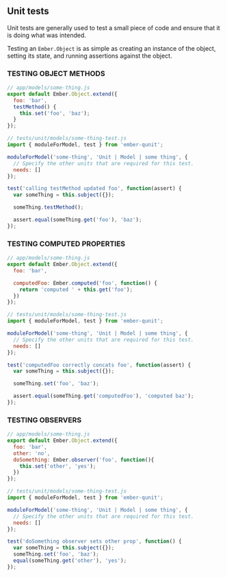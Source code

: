 ## Unit tests

Unit tests are generally used to test a small piece of code and ensure that it is doing what was intended.

Testing an `Ember.Object` is as simple as creating an instance of the object, setting its state, and running assertions against the object.


### TESTING OBJECT METHODS

```javascript
// app/models/some-thing.js
export default Ember.Object.extend({
  foo: 'bar',
  testMethod() {
    this.set('foo', 'baz');
  }
});
```

```javascript
// tests/unit/models/some-thing-test.js
import { moduleForModel, test } from 'ember-qunit';

moduleForModel('some-thing', 'Unit | Model | some thing', {
  // Specify the other units that are required for this test.
  needs: []
});

test('calling testMethod updated foo', function(assert) {
  var someThing = this.subject({});

  someThing.testMethod();

  assert.equal(someThing.get('foo'), 'baz');
});
```


### TESTING COMPUTED PROPERTIES

```javascript
// app/models/some-thing.js
export default Ember.Object.extend({
  foo: 'bar',

  computedFoo: Ember.computed('foo', function() {
    return 'computed ' + this.get('foo');
  })
});
```

```javascript
// tests/unit/models/some-thing-test.js
import { moduleForModel, test } from 'ember-qunit';

moduleForModel('some-thing', 'Unit | Model | some thing', {
  // Specify the other units that are required for this test.
  needs: []
});

test('computedFoo correctly concats foo', function(assert) {
  var someThing = this.subject({});

  someThing.set('foo', 'baz');

  assert.equal(someThing.get('computedFoo'), 'computed baz');
});
```


### TESTING OBSERVERS

```javascript
// app/models/some-thing.js
export default Ember.Object.extend({
  foo: 'bar',
  other: 'no',
  doSomething: Ember.observer('foo', function(){
    this.set('other', 'yes');
  })
});
```

```javascript
// tests/unit/models/some-thing-test.js
import { moduleForModel, test } from 'ember-qunit';

moduleForModel('some-thing', 'Unit | Model | some thing', {
  // Specify the other units that are required for this test.
  needs: []
});

test('doSomething observer sets other prop', function() {
  var someThing = this.subject({});
  someThing.set('foo', 'baz');
  equal(someThing.get('other'), 'yes');
});
```
